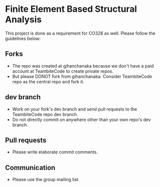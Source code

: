 # Finite Element Based Structural Analysis

This project is done as a requirement for CO328 as well. Please follow the guidelines below:

## Forks
* The repo was created at gihanchanaka because we don't have a paid account at TeambiteCode to create private repos. 
* But please DONOT fork from gihanchanaka. Consider TeambiteCode repo as the central repo and fork it.

## dev branch
* Work on your fork's dev branch and send pull requests to the TeambiteCode repo dev branch.
* Do not directly commit on anywhere other than your own repo's dev branch.

## Pull requests
* Please write elaborate commit comments.

## Communication
* Please use the group mailing list.